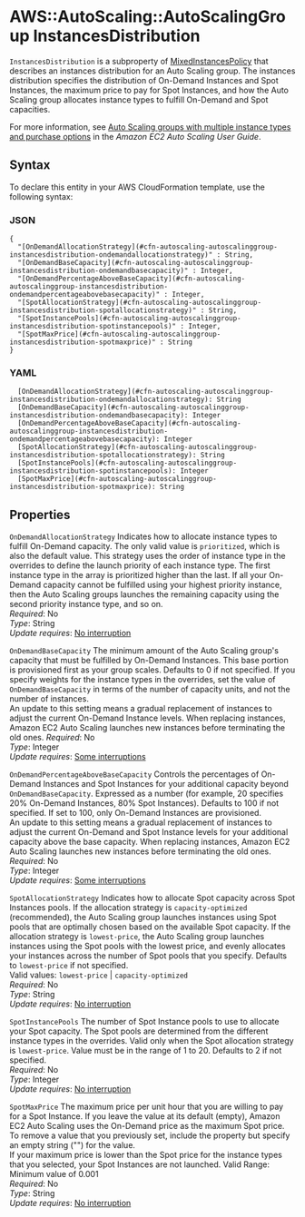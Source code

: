# AWS::AutoScaling::AutoScalingGroup InstancesDistribution<a name="aws-properties-autoscaling-autoscalinggroup-instancesdistribution"></a>

 `InstancesDistribution` is a subproperty of [MixedInstancesPolicy](https://docs.aws.amazon.com/AWSCloudFormation/latest/UserGuide/aws-properties-autoscaling-autoscalinggroup-mixedinstancespolicy.html) that describes an instances distribution for an Auto Scaling group\. The instances distribution specifies the distribution of On\-Demand Instances and Spot Instances, the maximum price to pay for Spot Instances, and how the Auto Scaling group allocates instance types to fulfill On\-Demand and Spot capacities\. 

For more information, see [Auto Scaling groups with multiple instance types and purchase options](https://docs.aws.amazon.com/autoscaling/ec2/userguide/asg-purchase-options.html) in the *Amazon EC2 Auto Scaling User Guide*\.

## Syntax<a name="aws-properties-autoscaling-autoscalinggroup-instancesdistribution-syntax"></a>

To declare this entity in your AWS CloudFormation template, use the following syntax:

### JSON<a name="aws-properties-autoscaling-autoscalinggroup-instancesdistribution-syntax.json"></a>

```
{
  "[OnDemandAllocationStrategy](#cfn-autoscaling-autoscalinggroup-instancesdistribution-ondemandallocationstrategy)" : String,
  "[OnDemandBaseCapacity](#cfn-autoscaling-autoscalinggroup-instancesdistribution-ondemandbasecapacity)" : Integer,
  "[OnDemandPercentageAboveBaseCapacity](#cfn-autoscaling-autoscalinggroup-instancesdistribution-ondemandpercentageabovebasecapacity)" : Integer,
  "[SpotAllocationStrategy](#cfn-autoscaling-autoscalinggroup-instancesdistribution-spotallocationstrategy)" : String,
  "[SpotInstancePools](#cfn-autoscaling-autoscalinggroup-instancesdistribution-spotinstancepools)" : Integer,
  "[SpotMaxPrice](#cfn-autoscaling-autoscalinggroup-instancesdistribution-spotmaxprice)" : String
}
```

### YAML<a name="aws-properties-autoscaling-autoscalinggroup-instancesdistribution-syntax.yaml"></a>

```
  [OnDemandAllocationStrategy](#cfn-autoscaling-autoscalinggroup-instancesdistribution-ondemandallocationstrategy): String
  [OnDemandBaseCapacity](#cfn-autoscaling-autoscalinggroup-instancesdistribution-ondemandbasecapacity): Integer
  [OnDemandPercentageAboveBaseCapacity](#cfn-autoscaling-autoscalinggroup-instancesdistribution-ondemandpercentageabovebasecapacity): Integer
  [SpotAllocationStrategy](#cfn-autoscaling-autoscalinggroup-instancesdistribution-spotallocationstrategy): String
  [SpotInstancePools](#cfn-autoscaling-autoscalinggroup-instancesdistribution-spotinstancepools): Integer
  [SpotMaxPrice](#cfn-autoscaling-autoscalinggroup-instancesdistribution-spotmaxprice): String
```

## Properties<a name="aws-properties-autoscaling-autoscalinggroup-instancesdistribution-properties"></a>

`OnDemandAllocationStrategy`  <a name="cfn-autoscaling-autoscalinggroup-instancesdistribution-ondemandallocationstrategy"></a>
Indicates how to allocate instance types to fulfill On\-Demand capacity\. The only valid value is `prioritized`, which is also the default value\. This strategy uses the order of instance type in the overrides to define the launch priority of each instance type\. The first instance type in the array is prioritized higher than the last\. If all your On\-Demand capacity cannot be fulfilled using your highest priority instance, then the Auto Scaling groups launches the remaining capacity using the second priority instance type, and so on\.   
*Required*: No  
*Type*: String  
*Update requires*: [No interruption](https://docs.aws.amazon.com/AWSCloudFormation/latest/UserGuide/using-cfn-updating-stacks-update-behaviors.html#update-no-interrupt)

`OnDemandBaseCapacity`  <a name="cfn-autoscaling-autoscalinggroup-instancesdistribution-ondemandbasecapacity"></a>
The minimum amount of the Auto Scaling group's capacity that must be fulfilled by On\-Demand Instances\. This base portion is provisioned first as your group scales\. Defaults to 0 if not specified\. If you specify weights for the instance types in the overrides, set the value of `OnDemandBaseCapacity` in terms of the number of capacity units, and not the number of instances\.  
An update to this setting means a gradual replacement of instances to adjust the current On\-Demand Instance levels\. When replacing instances, Amazon EC2 Auto Scaling launches new instances before terminating the old ones\.
*Required*: No  
*Type*: Integer  
*Update requires*: [Some interruptions](https://docs.aws.amazon.com/AWSCloudFormation/latest/UserGuide/using-cfn-updating-stacks-update-behaviors.html#update-some-interrupt)

`OnDemandPercentageAboveBaseCapacity`  <a name="cfn-autoscaling-autoscalinggroup-instancesdistribution-ondemandpercentageabovebasecapacity"></a>
Controls the percentages of On\-Demand Instances and Spot Instances for your additional capacity beyond `OnDemandBaseCapacity`\. Expressed as a number \(for example, 20 specifies 20% On\-Demand Instances, 80% Spot Instances\)\. Defaults to 100 if not specified\. If set to 100, only On\-Demand Instances are provisioned\.  
An update to this setting means a gradual replacement of instances to adjust the current On\-Demand and Spot Instance levels for your additional capacity above the base capacity\. When replacing instances, Amazon EC2 Auto Scaling launches new instances before terminating the old ones\.
*Required*: No  
*Type*: Integer  
*Update requires*: [Some interruptions](https://docs.aws.amazon.com/AWSCloudFormation/latest/UserGuide/using-cfn-updating-stacks-update-behaviors.html#update-some-interrupt)

`SpotAllocationStrategy`  <a name="cfn-autoscaling-autoscalinggroup-instancesdistribution-spotallocationstrategy"></a>
Indicates how to allocate Spot capacity across Spot Instances pools\. If the allocation strategy is `capacity-optimized` \(recommended\), the Auto Scaling group launches instances using Spot pools that are optimally chosen based on the available Spot capacity\. If the allocation strategy is `lowest-price`, the Auto Scaling group launches instances using the Spot pools with the lowest price, and evenly allocates your instances across the number of Spot pools that you specify\. Defaults to `lowest-price` if not specified\.  
Valid values: `lowest-price` \| `capacity-optimized`   
*Required*: No  
*Type*: String  
*Update requires*: [No interruption](https://docs.aws.amazon.com/AWSCloudFormation/latest/UserGuide/using-cfn-updating-stacks-update-behaviors.html#update-no-interrupt)

`SpotInstancePools`  <a name="cfn-autoscaling-autoscalinggroup-instancesdistribution-spotinstancepools"></a>
The number of Spot Instance pools to use to allocate your Spot capacity\. The Spot pools are determined from the different instance types in the overrides\. Valid only when the Spot allocation strategy is `lowest-price`\. Value must be in the range of 1 to 20\. Defaults to 2 if not specified\.   
*Required*: No  
*Type*: Integer  
*Update requires*: [No interruption](https://docs.aws.amazon.com/AWSCloudFormation/latest/UserGuide/using-cfn-updating-stacks-update-behaviors.html#update-no-interrupt)

`SpotMaxPrice`  <a name="cfn-autoscaling-autoscalinggroup-instancesdistribution-spotmaxprice"></a>
The maximum price per unit hour that you are willing to pay for a Spot Instance\. If you leave the value at its default \(empty\), Amazon EC2 Auto Scaling uses the On\-Demand price as the maximum Spot price\. To remove a value that you previously set, include the property but specify an empty string \(""\) for the value\.   
If your maximum price is lower than the Spot price for the instance types that you selected, your Spot Instances are not launched\.
Valid Range: Minimum value of 0\.001  
*Required*: No  
*Type*: String  
*Update requires*: [No interruption](https://docs.aws.amazon.com/AWSCloudFormation/latest/UserGuide/using-cfn-updating-stacks-update-behaviors.html#update-no-interrupt)